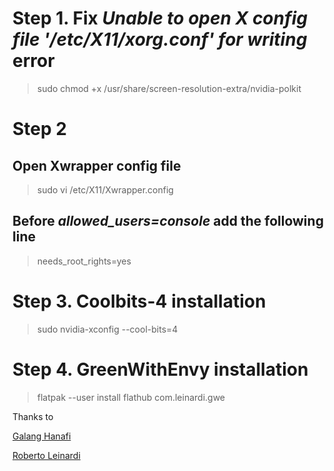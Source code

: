 # Step 1. Fix _Unable to open X config file '/etc/X11/xorg.conf' for writing_ error 
> sudo chmod +x /usr/share/screen-resolution-extra/nvidia-polkit
# Step 2
## Open Xwrapper config file
 > sudo vi /etc/X11/Xwrapper.config
## Before _allowed_users=console_ add the following line 
 > needs_root_rights=yes

# Step 3. Coolbits-4 installation
 > sudo nvidia-xconfig --cool-bits=4
# Step 4. GreenWithEnvy installation
 > flatpak --user install flathub com.leinardi.gwe





Thanks to

[Galang Hanafi](https://github.com/galanghanaf/fix-manual-fan-control-nvidia-linux) 

[Roberto Leinardi ](https://gitlab.com/leinardi/gwe)
